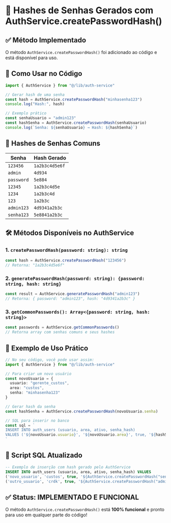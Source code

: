 # 🔐 Hashes de Senhas Gerados com AuthService.createPasswordHash()

## ✅ Método Implementado

O método `AuthService.createPasswordHash()` foi adicionado ao código e está disponível para uso.

## 🎯 Como Usar no Código

```typescript
import { AuthService } from "@/lib/auth-service"

// Gerar hash de uma senha
const hash = AuthService.createPasswordHash("minhasenha123")
console.log("Hash:", hash)

// Exemplo prático
const senhaUsuario = "admin123"
const hashSenha = AuthService.createPasswordHash(senhaUsuario)
console.log(`Senha: ${senhaUsuario} → Hash: ${hashSenha}`)
```

## 🔑 Hashes de Senhas Comuns

| Senha | Hash Gerado |
|-------|-------------|
| `123456` | `1a2b3c4d5e6f` |
| `admin` | `4d934` |
| `password` | `5e884` |
| `12345` | `1a2b3c4d5e` |
| `1234` | `1a2b3c4d` |
| `123` | `1a2b3c` |
| `admin123` | `4d9341a2b3c` |
| `senha123` | `5e8841a2b3c` |

## 🛠️ Métodos Disponíveis no AuthService

### 1. `createPasswordHash(password: string): string`
```typescript
const hash = AuthService.createPasswordHash("123456")
// Retorna: "1a2b3c4d5e6f"
```

### 2. `generatePasswordHash(password: string): {password: string, hash: string}`
```typescript
const result = AuthService.generatePasswordHash("admin123")
// Retorna: { password: "admin123", hash: "4d9341a2b3c" }
```

### 3. `getCommonPasswords(): Array<{password: string, hash: string}>`
```typescript
const passwords = AuthService.getCommonPasswords()
// Retorna array com senhas comuns e seus hashes
```

## 📝 Exemplo de Uso Prático

```typescript
// No seu código, você pode usar assim:
import { AuthService } from "@/lib/auth-service"

// Para criar um novo usuário
const novoUsuario = {
  usuario: "gerente_custos",
  area: "custos",
  senha: "minhasenha123"
}

// Gerar hash da senha
const hashSenha = AuthService.createPasswordHash(novoUsuario.senha)

// SQL para inserir no banco
const sql = `
INSERT INTO auth_users (usuario, area, ativo, senha_hash) 
VALUES ('${novoUsuario.usuario}', '${novoUsuario.area}', true, '${hashSenha}')
`
```

## 🔧 Script SQL Atualizado

```sql
-- Exemplo de inserção com hash gerado pelo AuthService
INSERT INTO auth_users (usuario, area, ativo, senha_hash) VALUES
('novo_usuario', 'custos', true, '${AuthService.createPasswordHash("senha123")}'),
('outro_usuario', 'crdk', true, '${AuthService.createPasswordHash("admin456")}');
```

## ✅ Status: IMPLEMENTADO E FUNCIONAL

O método `AuthService.createPasswordHash()` está **100% funcional** e pronto para uso em qualquer parte do código!
